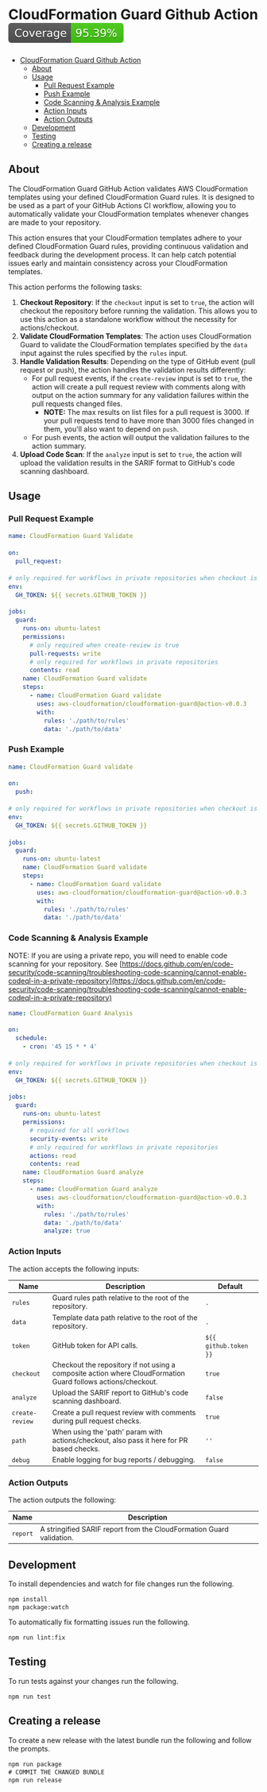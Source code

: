 # CloudFormation Guard Github Action [![Coverage](./badges/coverage.svg)](./badges/coverage.svg)

- [CloudFormation Guard Github Action ](#cloudformation-guard-github-action-)
  - [About](#about)
  - [Usage](#usage)
    - [Pull Request Example](#pull-request-example)
    - [Push Example](#push-example)
    - [Code Scanning \& Analysis Example](#code-scanning--analysis-example)
    - [Action Inputs](#action-inputs)
    - [Action Outputs](#action-outputs)
  - [Development](#development)
  - [Testing](#testing)
  - [Creating a release](#creating-a-release)

## About

The CloudFormation Guard GitHub Action validates AWS CloudFormation templates
using your defined CloudFormation Guard rules. It is designed to be used as a
part of your GitHub Actions CI workflow, allowing you to automatically validate
your CloudFormation templates whenever changes are made to your repository.

This action ensures that your CloudFormation templates adhere to your defined
CloudFormation Guard rules, providing continuous validation and feedback during
the development process. It can help catch potential issues early and maintain
consistency across your CloudFormation templates.

This action performs the following tasks:

1. **Checkout Repository**: If the `checkout` input is set to `true`, the action
   will checkout the repository before running the validation. This allows you
   to use this action as a standalone workflow without the necessity for
   actions/checkout.
2. **Validate CloudFormation Templates**: The action uses CloudFormation Guard
   to validate the CloudFormation templates specified by the `data` input
   against the rules specified by the `rules` input.
3. **Handle Validation Results**: Depending on the type of GitHub event (pull
   request or push), the action handles the validation results differently:
   - For pull request events, if the `create-review` input is set to `true`, the
     action will create a pull request review with comments along with output on
     the action summary for any validation failures within the pull requests
     changed files.
     - **NOTE:** The max results on list files for a pull request is 3000. If
       your pull requests tend to have more than 3000 files changed in them,
       you'll also want to depend on `push`.
   - For push events, the action will output the validation failures to the
     action summary.
4. **Upload Code Scan**: If the `analyze` input is set to `true`, the action
   will upload the validation results in the SARIF format to GitHub's code
   scanning dashboard.

## Usage

### Pull Request Example

```yaml
name: CloudFormation Guard Validate

on:
  pull_request:

# only required for workflows in private repositories when checkout is true
env:
  GH_TOKEN: ${{ secrets.GITHUB_TOKEN }}

jobs:
  guard:
    runs-on: ubuntu-latest
    permissions:
      # only required when create-review is true
      pull-requests: write
      # only required for workflows in private repositories
      contents: read
    name: CloudFormation Guard validate
    steps:
      - name: CloudFormation Guard validate
        uses: aws-cloudformation/cloudformation-guard@action-v0.0.3
        with:
          rules: './path/to/rules'
          data: './path/to/data'
```

### Push Example

```yaml
name: CloudFormation Guard validate

on:
  push:

# only required for workflows in private repositories when checkout is true
env:
  GH_TOKEN: ${{ secrets.GITHUB_TOKEN }}

jobs:
  guard:
    runs-on: ubuntu-latest
    name: CloudFormation Guard validate
    steps:
      - name: CloudFormation Guard validate
        uses: aws-cloudformation/cloudformation-guard@action-v0.0.3
        with:
          rules: './path/to/rules'
          data: './path/to/data'
```

### Code Scanning & Analysis Example

NOTE: If you are using a private repo, you will need to enable code scanning for
your repository. See
[https://docs.github.com/en/code-security/code-scanning/troubleshooting-code-scanning/cannot-enable-codeql-in-a-private-repository](https://docs.github.com/en/code-security/code-scanning/troubleshooting-code-scanning/cannot-enable-codeql-in-a-private-repository)

```yaml
name: CloudFormation Guard Analysis

on:
  schedule:
    - cron: '45 15 * * 4'

# only required for workflows in private repositories when checkout is true
env:
  GH_TOKEN: ${{ secrets.GITHUB_TOKEN }}

jobs:
  guard:
    runs-on: ubuntu-latest
    permissions:
      # required for all workflows
      security-events: write
      # only required for workflows in private repositories
      actions: read
      contents: read
    name: CloudFormation Guard analyze
    steps:
      - name: CloudFormation Guard analyze
        uses: aws-cloudformation/cloudformation-guard@action-v0.0.3
        with:
          rules: './path/to/rules'
          data: './path/to/data'
          analyze: true
```

### Action Inputs

The action accepts the following inputs:

| Name            | Description                                                                                                  | Default               |
| --------------- | ------------------------------------------------------------------------------------------------------------ | --------------------- |
| `rules`         | Guard rules path relative to the root of the repository.                                                     | `.`                   |
| `data`          | Template data path relative to the root of the repository.                                                   | `.`                   |
| `token`         | GitHub token for API calls.                                                                                  | `${{ github.token }}` |
| `checkout`      | Checkout the repository if not using a composite action where CloudFormation Guard follows actions/checkout. | `true`                |
| `analyze`       | Upload the SARIF report to GitHub's code scanning dashboard.                                                 | `false`               |
| `create-review` | Create a pull request review with comments during pull request checks.                                       | `true`                |
| `path`          | When using the 'path' param with actions/checkout, also pass it here for PR based checks.                    | `''`                  |
| `debug`         | Enable logging for bug reports / debugging.                                                                  | `false`               |

### Action Outputs

The action outputs the following:

| Name     | Description                                                          |
| -------- | -------------------------------------------------------------------- |
| `report` | A stringified SARIF report from the CloudFormation Guard validation. |

## Development

To install dependencies and watch for file changes run the following.

```shell
npm install
npm package:watch
```

To automatically fix formatting issues run the following.

```shell
npm run lint:fix
```

## Testing

To run tests against your changes run the following.

```shell
npm run test
```

## Creating a release

To create a new release with the latest bundle run the following and follow the
prompts.

```shell
npm run package
# COMMIT THE CHANGED BUNDLE
npm run release
```

